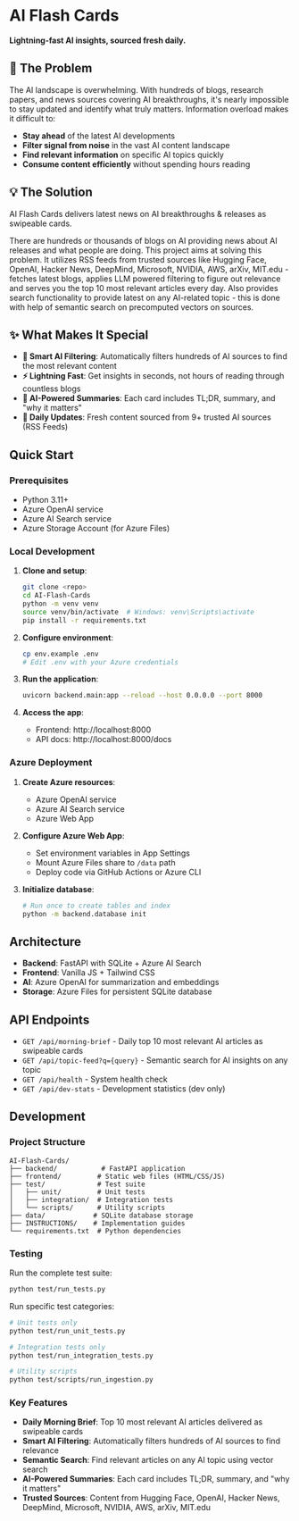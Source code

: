 # AI Flash Cards

**Lightning-fast AI insights, sourced fresh daily.**

## 🎯 The Problem

The AI landscape is overwhelming. With hundreds of blogs, research papers, and news sources covering AI breakthroughs, it's nearly impossible to stay updated and identify what truly matters. Information overload makes it difficult to:

- **Stay ahead** of the latest AI developments
- **Filter signal from noise** in the vast AI content landscape  
- **Find relevant information** on specific AI topics quickly
- **Consume content efficiently** without spending hours reading

## 💡 The Solution

AI Flash Cards delivers latest news on AI breakthroughs & releases as swipeable cards. 

There are hundreds or thousands of blogs on AI providing news about AI releases and what people are doing. This project aims at solving this problem. It utilizes RSS feeds from trusted sources like Hugging Face, OpenAI, Hacker News, DeepMind, Microsoft, NVIDIA, AWS, arXiv, MIT.edu - fetches latest blogs, applies LLM powered filtering to figure out relevance and serves you the top 10 most relevant articles every day. Also provides search functionality to provide latest on any AI-related topic - this is done with help of semantic search on precomputed vectors on sources.

## ✨ What Makes It Special

- **🎯 Smart AI Filtering**: Automatically filters hundreds of AI sources to find the most relevant content
- **⚡ Lightning Fast**: Get insights in seconds, not hours of reading through countless blogs
- **🤖 AI-Powered Summaries**: Each card includes TL;DR, summary, and "why it matters"
- **🔄 Daily Updates**: Fresh content sourced from 9+ trusted AI sources (RSS Feeds)

## Quick Start

### Prerequisites
- Python 3.11+
- Azure OpenAI service
- Azure AI Search service
- Azure Storage Account (for Azure Files)

### Local Development

1. **Clone and setup**:
   ```bash
   git clone <repo>
   cd AI-Flash-Cards
   python -m venv venv
   source venv/bin/activate  # Windows: venv\Scripts\activate
   pip install -r requirements.txt
   ```

2. **Configure environment**:
   ```bash
   cp env.example .env
   # Edit .env with your Azure credentials
   ```

3. **Run the application**:
   ```bash
   uvicorn backend.main:app --reload --host 0.0.0.0 --port 8000
   ```

4. **Access the app**:
   - Frontend: http://localhost:8000
   - API docs: http://localhost:8000/docs

### Azure Deployment

1. **Create Azure resources**:
   - Azure OpenAI service
   - Azure AI Search service
   - Azure Web App

2. **Configure Azure Web App**:
   - Set environment variables in App Settings
   - Mount Azure Files share to `/data` path
   - Deploy code via GitHub Actions or Azure CLI

3. **Initialize database**:
   ```bash
   # Run once to create tables and index
   python -m backend.database init
   ```

## Architecture

- **Backend**: FastAPI with SQLite + Azure AI Search
- **Frontend**: Vanilla JS + Tailwind CSS
- **AI**: Azure OpenAI for summarization and embeddings
- **Storage**: Azure Files for persistent SQLite database

## API Endpoints

- `GET /api/morning-brief` - Daily top 10 most relevant AI articles as swipeable cards
- `GET /api/topic-feed?q={query}` - Semantic search for AI insights on any topic
- `GET /api/health` - System health check
- `GET /api/dev-stats` - Development statistics (dev only)

## Development

### Project Structure
```
AI-Flash-Cards/
├── backend/           # FastAPI application
├── frontend/         # Static web files (HTML/CSS/JS)
├── test/             # Test suite
│   ├── unit/         # Unit tests
│   ├── integration/  # Integration tests
│   └── scripts/      # Utility scripts
├── data/            # SQLite database storage
├── INSTRUCTIONS/    # Implementation guides
└── requirements.txt  # Python dependencies
```

### Testing

Run the complete test suite:
```bash
python test/run_tests.py
```

Run specific test categories:
```bash
# Unit tests only
python test/run_unit_tests.py

# Integration tests only  
python test/run_integration_tests.py

# Utility scripts
python test/scripts/run_ingestion.py
```

### Key Features
- **Daily Morning Brief**: Top 10 most relevant AI articles delivered as swipeable cards
- **Smart AI Filtering**: Automatically filters hundreds of AI sources to find relevance
- **Semantic Search**: Find relevant articles on any AI topic using vector search
- **AI-Powered Summaries**: Each card includes TL;DR, summary, and "why it matters"
- **Trusted Sources**: Content from Hugging Face, OpenAI, Hacker News, DeepMind, Microsoft, NVIDIA, AWS, arXiv, MIT.edu